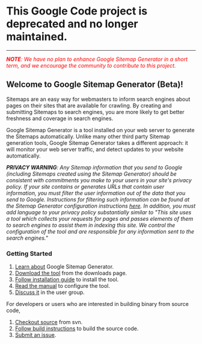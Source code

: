 # This Google Code project is deprecated and no longer maintained. #


---


<font color='red'><i><b>NOTE</b>: We have no plan to enhance Google Sitemap Generator in a short term, and we encourage the community to contribute to this project.</i></font>

## Welcome to Google Sitemap Generator (Beta)! ##

Sitemaps are an easy way for webmasters to inform search engines about pages on their sites that are available for crawling. By creating and submitting Sitemaps to search engines, you are more likely to get better freshness and coverage in search engines.

Google Sitemap Generator is a tool installed on your web server to generate the Sitemaps automatically. Unlike many other third party Sitemap generation tools, Google Sitemap Generator takes a different approach: it will monitor your web server traffic, and detect updates to your website automatically.

_**PRIVACY WARNING**: Any Sitemap information that you send to Google (including Sitemaps created using the Sitemap Generator) should be consistent with commitments you make to your users in your site's privacy policy.  If your site contains or generates URLs that contain user information, you must filter the user information out of the data that you send to Google. Instructions for filtering such information can be found at the Sitemap Generator configuration instructions [here](http://googlesitemapgenerator.googlecode.com/svn/trunk/doc/gsg-configuration.html#gsg_con_patterns). In addition, you must add language to your privacy policy substantially similar to "This site uses a tool which collects your requests for pages and passes elements of them to search engines to assist them in indexing this site. We control the configuration of the tool and are responsible for any information sent to the search engines."_


### Getting Started ###
  1. [Learn about](http://googlesitemapgenerator.googlecode.com/svn/trunk/doc/gsg-intro.html) Google Sitemap Generator.
  1. [Download the tool](http://code.google.com/p/googlesitemapgenerator/downloads/list) from the downloads page.
  1. [Follow installation guide](http://googlesitemapgenerator.googlecode.com/svn/trunk/doc/gsg-installation.html) to install the tool.
  1. [Read the manual](http://googlesitemapgenerator.googlecode.com/svn/trunk/doc/gsg-configuration.html) to configure the tool.
  1. [Discuss it](http://groups.google.com/group/google-sitemap-generator) in the user group.

For developers or users who are interested in building binary from source code,
  1. [Checkout source](http://code.google.com/p/googlesitemapgenerator/source/checkout) from svn.
  1. [Follow build instructions](http://googlesitemapgenerator.googlecode.com/svn/trunk/README) to build the source code.
  1. [Submit an issue](http://code.google.com/p/googlesitemapgenerator/issues/entry).



